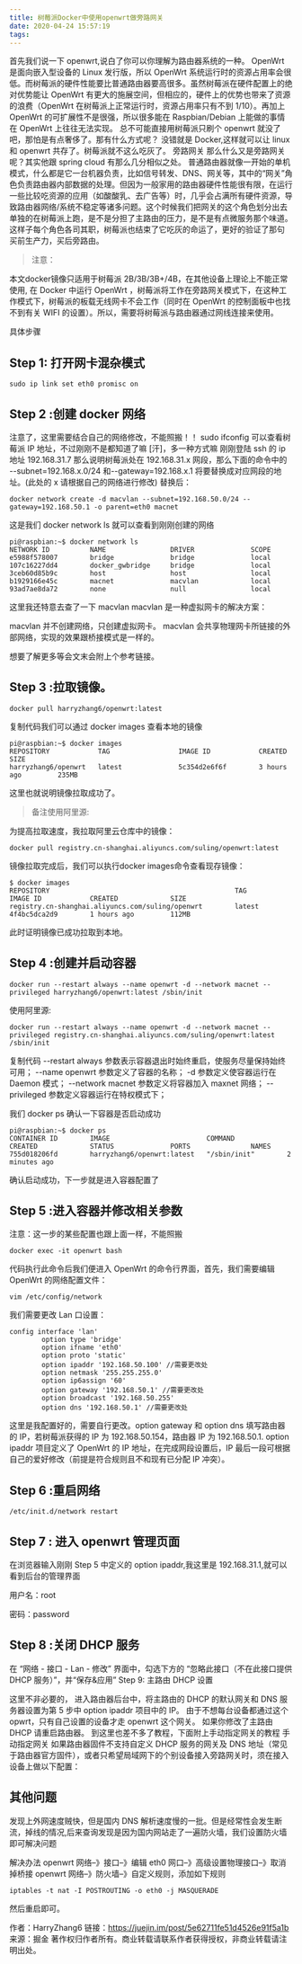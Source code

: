```yaml
---
title: 树莓派Docker中使用openwrt做旁路网关
date: 2020-04-24 15:57:19
tags:
---
```


首先我们说一下 openwrt,说白了你可以你理解为路由器系统的一种。
OpenWrt 是面向嵌入型设备的 Linux 发行版，所以 OpenWrt 系统运行时的资源占用率会很低。而树莓派的硬件性能要比普通路由器要高很多。虽然树莓派在硬件配置上的绝对优势能让 OpenWrt 有更大的施展空间，但相应的，硬件上的优势也带来了资源的浪费（OpenWrt 在树莓派上正常运行时，资源占用率只有不到 1/10）。再加上 OpenWrt 的可扩展性不是很强，所以很多能在 Raspbian/Debian 上能做的事情在 OpenWrt 上往往无法实现。
总不可能直接用树莓派只刷个 openwrt 就没了吧，那怕是有点奢侈了。那有什么方式呢？
没错就是 Docker,这样就可以让 linux 和 openwrt 共存了。树莓派就不这么吃灰了。
旁路网关
那么什么又是旁路网关呢？其实他跟 spring cloud 有那么几分相似之处。
普通路由器就像一开始的单机模式，什么都是它一台机器负责，比如信号转发、DNS、网关等，其中的“网关”角色负责路由器内部数据的处理。但因为一般家用的路由器硬件性能很有限，在运行一些比较吃资源的应用（如酸酸乳、去广告等）时，几乎会占满所有硬件资源，导致路由器网络/系统不稳定等诸多问题。这个时候我们把网关的这个角色划分出去单独的在树莓派上跑，是不是分担了主路由的压力，是不是有点微服务那个味道。这样子每个角色各司其职，树莓派也结束了它吃灰的命运了，更好的验证了那句 买前生产力，买后旁路由。

>注意：

本文docker镜像只适用于树莓派 2B/3B/3B+/4B，在其他设备上理论上不能正常使用,
在 Docker 中运行 OpenWrt ，树莓派将工作在旁路网关模式下，在这种工作模式下，树莓派的板载无线网卡不会工作（同时在 OpenWrt 的控制面板中也找不到有关 WIFI 的设置）。所以，需要将树莓派与路由器通过网线连接来使用。

具体步骤

## Step 1: 打开网卡混杂模式

```
sudo ip link set eth0 promisc on
```

## Step 2 :创建 docker 网络

注意了，这里需要结合自己的网络修改，不能照搬！！ sudo ifconfig 可以查看树莓派 IP 地址，不过刚刚不是都知道了嘛 [汗]，多一种方式嘛
刚刚登陆 ssh 的 ip 地址 192.168.31.7 那么说明树莓派处在 192.168.31.x 网段，那么下面的命令中的
--subnet=192.168.x.0/24 和--gateway=192.168.x.1 将要替换成对应网段的地址。(此处的 x 请根据自己的网络进行修改)
替换后：

```
docker network create -d macvlan --subnet=192.168.50.0/24 --gateway=192.168.50.1 -o parent=eth0 macnet

```

这是我们 docker network ls 就可以查看到刚刚创建的网络

```
pi@raspbian:~$ docker network ls
NETWORK ID          NAME                DRIVER              SCOPE
e5988f578007        bridge              bridge              local
107c16227dd4        docker_gwbridge     bridge              local
3ceb60d85b9c        host                host                local
b1929166e45c        macnet              macvlan             local
93ad7ae8da72        none                null                local
```

这里我还特意去查了一下 macvlan
macvlan 是一种虚拟网卡的解决方案：

macvlan 并不创建网络，只创建虚拟网卡。
macvlan 会共享物理网卡所链接的外部网络，实现的效果跟桥接模式是一样的。

想要了解更多等会文末会附上个参考链接。

## Step 3 :拉取镜像。

```
docker pull harryzhang6/openwrt:latest
```
 
复制代码我们可以通过 docker images 查看本地的镜像

```
pi@raspbian:~$ docker images
REPOSITORY            TAG                 IMAGE ID            CREATED             SIZE
harryzhang6/openwrt   latest              5c354d2e6f6f        3 hours ago         235MB

```

这里也就说明镜像拉取成功了。


> 备注使用阿里源:

为提高拉取速度，我拉取阿里云仓库中的镜像：

``` 
docker pull registry.cn-shanghai.aliyuncs.com/suling/openwrt:latest
```

镜像拉取完成后，我们可以执行docker images命令查看现存镜像：

```
$ docker images
REPOSITORY                                              TAG                 IMAGE ID            CREATED             SIZE
registry.cn-shanghai.aliyuncs.com/suling/openwrt        latest              4f4bc5dca2d9        1 hours ago         112MB
```
此时证明镜像已成功拉取到本地。



## Step 4 :创建并启动容器

```
docker run --restart always --name openwrt -d --network macnet --privileged harryzhang6/openwrt:latest /sbin/init
```
使用阿里源:

```
docker run --restart always --name openwrt -d --network macnet --privileged registry.cn-shanghai.aliyuncs.com/suling/openwrt:latest /sbin/init
```


复制代码
--restart always 参数表示容器退出时始终重启，使服务尽量保持始终可用；
--name openwrt 参数定义了容器的名称；
-d 参数定义使容器运行在 Daemon 模式；
--network macnet 参数定义将容器加入 maxnet 网络；
--privileged 参数定义容器运行在特权模式下；

我们 docker ps 确认一下容器是否启动成功

```
pi@raspbian:~$ docker ps
CONTAINER ID        IMAGE                        COMMAND             CREATED             STATUS              PORTS               NAMES
755d018206fd        harryzhang6/openwrt:latest   "/sbin/init"        2 minutes ago
```

确认启动成功，下一步就是进入容器配置了

## Step 5 :进入容器并修改相关参数

注意：这一步的某些配置也跟上面一样，不能照搬
```
docker exec -it openwrt bash
```
代码执行此命令后我们便进入 OpenWrt 的命令行界面，首先，我们需要编辑 OpenWrt 的网络配置文件：
```
vim /etc/config/network
```
我们需要更改 Lan 口设置：

```
config interface 'lan'
        option type 'bridge'
        option ifname 'eth0'
        option proto 'static'
        option ipaddr '192.168.50.100' //需要更改处
        option netmask '255.255.255.0'
        option ip6assign '60'
        option gateway '192.168.50.1' //需要更改处
        option broadcast '192.168.50.255'
        option dns '192.168.50.1' //需要更改处
```

这里是我配置好的，需要自行更改。option gateway 和 option dns 填写路由器的 IP，若树莓派获得的 IP 为 192.168.50.154，路由器 IP 为 192.168.50.1.
option ipaddr 项目定义了 OpenWrt 的 IP 地址，在完成网段设置后，IP 最后一段可根据自己的爱好修改（前提是符合规则且不和现有已分配 IP 冲突）。

## Step 6 :重启网络

```
/etc/init.d/network restart
```
 
## Step 7 : 进入 openwrt 管理页面

在浏览器输入刚刚 Step 5 中定义的 option ipaddr,我这里是 192.168.31.1,就可以看到后台的管理界面

用户名：root

密码：password

## Step 8 :关闭 DHCP 服务

在 “网络 - 接口 - Lan - 修改” 界面中，勾选下方的 “忽略此接口（不在此接口提供 DHCP 服务）”，并“保存&应用”
Step 9: 主路由 DHCP 设置

这里不非必要的，
进入路由器后台中，将主路由的 DHCP 的默认网关和 DNS 服务器设置为第 5 步中 option ipaddr 项目中的 IP。
由于不想每台设备都通过这个 opwrt，只有自己设置的设备才走 openwrt 这个网关。
如果你修改了主路由 DHCP 请重启路由器。
到这里也差不多了教程，下面附上手动指定网关的教程
手动指定网关
如果路由器固件不支持自定义 DHCP 服务的网关及 DNS 地址（常见于路由器官方固件），或者只希望局域网下的个别设备接入旁路网关时，须在接入设备上做以下配置：

## 其他问题
发现上外网速度贼快，但是国内 DNS 解析速度慢的一批。但是经常性会发生断流，掉线的情况,后来查询发现是因为国内网站走了一遍防火墙，我们设置防火墙即可解决问题

解决办法
openwrt 网络–》接口–》编辑 eth0 网口–》高级设置物理接口–》取消掉桥接
openwrt 网络–》防火墙–》自定义规则，添加如下规则

```
iptables -t nat -I POSTROUTING -o eth0 -j MASQUERADE
```
然后重启即可。

作者：HarryZhang6
链接：https://juejin.im/post/5e62711fe51d4526e91f5a1b
来源：掘金
著作权归作者所有。商业转载请联系作者获得授权，非商业转载请注明出处。
